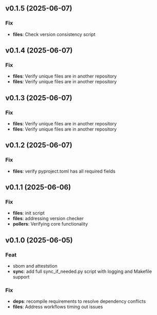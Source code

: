 ## v0.1.5 (2025-06-07)

### Fix

- **files**: Check version consistency script

## v0.1.4 (2025-06-07)

### Fix

- **files**: Verify unique files are in another repository
- **files**: Verify unique files are in another repository

## v0.1.3 (2025-06-07)

### Fix

- **files**: Verify unique files are in another repository
- **files**: Verify unique files are in another repository

## v0.1.2 (2025-06-07)

### Fix

- **files**: verify pyproject.toml has all required fields

## v0.1.1 (2025-06-06)

### Fix

- **files**: init script
- **files**: addressing version checker
- **pollers**: Verifying core functionality

## v0.1.0 (2025-06-05)

### Feat

- sbom and atteststion
- **sync**: add full sync_if_needed.py script with logging and Makefile support

### Fix

- **deps**: recompile requirements to resolve dependency conflicts
- **files**: Address workflows timing out issues
